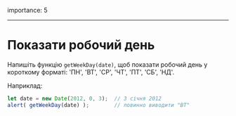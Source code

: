 importance: 5

---

# Показати робочий день

Напишіть функцію `getWeekDay(date)`, щоб показати робочий день у короткому форматі: 'ПН', 'ВТ', 'СР', 'ЧТ', 'ПТ', 'СБ', 'НД'.

Наприклад:

```js no-beautify
let date = new Date(2012, 0, 3);  // 3 січня 2012
alert( getWeekDay(date) );        // повинно виводити "ВТ"
```
